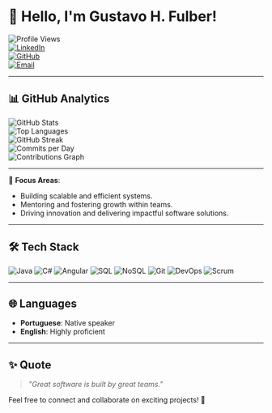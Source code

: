 # 👋 Hello, I'm Gustavo H. Fulber!

![Profile Views](https://komarev.com/ghpvc/?username=ghfulber&color=blueviolet&style=flat-square)  
[![LinkedIn](https://img.shields.io/badge/-LinkedIn-0A66C2?style=flat&logo=linkedin&logoColor=white)](https://www.linkedin.com/in/gustavo-fülber-1693a2236)  
[![GitHub](https://img.shields.io/badge/-GitHub-181717?style=flat&logo=github&logoColor=white)](https://github.com/gustavofulber)  
[![Email](https://img.shields.io/badge/-Email-D14836?style=flat&logo=gmail&logoColor=white)](mailto:ghfulber@gmail.com)  

---

## 📊 GitHub Analytics

![GitHub Stats](https://github-readme-stats.vercel.app/api?username=ghfulber&show_icons=true&theme=radical)  
![Top Languages](https://github-readme-stats.vercel.app/api/top-langs/?username=ghfulber&layout=compact&theme=radical)  
![GitHub Streak](https://github-readme-streak-stats.herokuapp.com/?user=ghfulber&theme=radical)  
![Commits per Day](https://github-profile-summary-cards.vercel.app/api/cards/productive-time?username=ghfulber&theme=radical)  
![Contributions Graph](https://activity-graph.herokuapp.com/graph?username=ghfulber&theme=radical)  

---

🎯 **Focus Areas**:
- Building scalable and efficient systems.
- Mentoring and fostering growth within teams.
- Driving innovation and delivering impactful software solutions.

---

## 🛠️ Tech Stack
![Java](https://img.shields.io/badge/-Java-007396?style=flat&logo=java&logoColor=white)
![C#](https://img.shields.io/badge/-C%23-239120?style=flat&logo=csharp&logoColor=white)
![Angular](https://img.shields.io/badge/-Angular-DD0031?style=flat&logo=angular&logoColor=white)
![SQL](https://img.shields.io/badge/-SQL-4479A1?style=flat&logo=postgresql&logoColor=white)
![NoSQL](https://img.shields.io/badge/-NoSQL-3C873A?style=flat&logo=mongodb&logoColor=white)
![Git](https://img.shields.io/badge/-Git-F05032?style=flat&logo=git&logoColor=white)
![DevOps](https://img.shields.io/badge/-DevOps-000000?style=flat&logo=azuredevops&logoColor=white)
![Scrum](https://img.shields.io/badge/-Scrum-6DB33F?style=flat&logo=scrum&logoColor=white)

---

## 🌐 Languages
- **Portuguese**: Native speaker  
- **English**: Highly proficient  

---

## ✨ Quote
> _"Great software is built by great teams."_  

Feel free to connect and collaborate on exciting projects! 🚀
